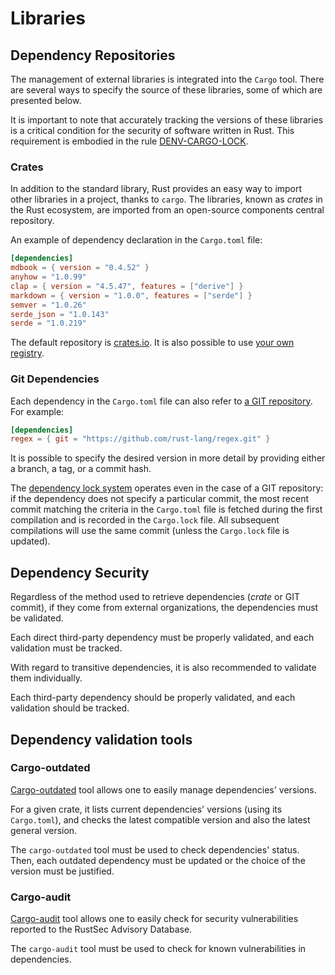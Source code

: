 # Libraries

## Dependency Repositories

The management of external libraries is integrated into the `Cargo` tool. There are several ways to specify the source of these libraries, some of which are presented below.

It is important to note that accurately tracking the versions of these libraries is a critical condition for the security of software written in Rust. This requirement is embodied in the rule [DENV-CARGO-LOCK](devenv.md#DENV-CARGO-LOCK).

### Crates

In addition to the standard library, Rust provides an easy way to import other
libraries in a project, thanks to `cargo`. The libraries, known as *crates* in
the Rust ecosystem, are imported from an open-source components central
repository.

An example of dependency declaration in the `Cargo.toml` file:

```toml
[dependencies]
mdbook = { version = "0.4.52" }
anyhow = "1.0.99"
clap = { version = "4.5.47", features = ["derive"] }
markdown = { version = "1.0.0", features = ["serde"] }
semver = "1.0.26"
serde_json = "1.0.143"
serde = "1.0.219"
```

The default repository is [crates.io](https://crates.io). It is also possible to use [your own registry](https://doc.rust-lang.org/cargo/reference/registries.html).

### Git Dependencies

Each dependency in the `Cargo.toml` file can also refer to [a GIT repository](https://doc.rust-lang.org/cargo/reference/specifying-dependencies.html#specifying-dependencies-from-git-repositories). For example:

```toml
[dependencies]
regex = { git = "https://github.com/rust-lang/regex.git" }
```

It is possible to specify the desired version in more detail by providing either a branch, a tag, or a commit hash.

The [dependency lock system](devenv.md#cargo) operates even in the case of a GIT repository: if the dependency does not specify a particular commit, the most recent commit matching the criteria in the `Cargo.toml` file is fetched during the first compilation and is recorded in the `Cargo.lock` file. All subsequent compilations will use the same commit (unless the `Cargo.lock` file is updated).

## Dependency Security

Regardless of the method used to retrieve dependencies (*crate* or GIT commit), if they come from external organizations, the dependencies must be validated.

<div class="reco" id="LIBS-VETTING-DIRECT" type="Rule" title="Validation of Direct Third-Party Dependencies">

Each direct third-party dependency must be properly validated, and each validation must be tracked.

</div>

With regard to transitive dependencies, it is also recommended to validate them individually.

<div class="reco" id="LIBS-VETTING-TRANSITIVE" type="Recommendation" title="Validation of Transitive Third-Party Dependencies">

Each third-party dependency should be properly validated, and each validation should be tracked.

</div>

## Dependency validation tools

### Cargo-outdated

[Cargo-outdated] tool allows one to easily manage dependencies' versions.

For a given crate, it lists current dependencies' versions (using its
`Cargo.toml`), and checks the latest compatible version and also the latest general
version.

<div class="reco" id="LIBS-OUTDATED" type="Rule" title="Check for outdated dependencies versions (cargo-outdated)">

The `cargo-outdated` tool must be used to check dependencies' status. Then,
each outdated dependency must be updated or the choice of the version must be
justified.

</div>

[cargo-outdated]: https://github.com/kbknapp/cargo-outdated

### Cargo-audit

[Cargo-audit] tool allows one to easily check for security vulnerabilities
reported to the RustSec Advisory Database.

<div class="reco" id="LIBS-AUDIT" type="Rule" title="Check for security vulnerabilities report on dependencies (cargo-audit)">

The `cargo-audit` tool must be used to check for known vulnerabilities in
dependencies.

</div>

[cargo-audit]: https://github.com/RustSec/cargo-audit

<!-- ## Unsafe code in libraries -->

<!--
<mark>TODO</mark>: `unsafe` blocks are discussed in the following chapter.
One needs to ensure that this kind of block is not misused in project
dependencies.
-->

<!--
<div class="reco" id="LIBS-UNSAFE" type="Recommendation" title="Check for unsafe code in dependencies">

<mark>TODO</mark>: check that no `unsafe` blocks appear in the imported
dependencies (with a tool?).

</div>

-->
